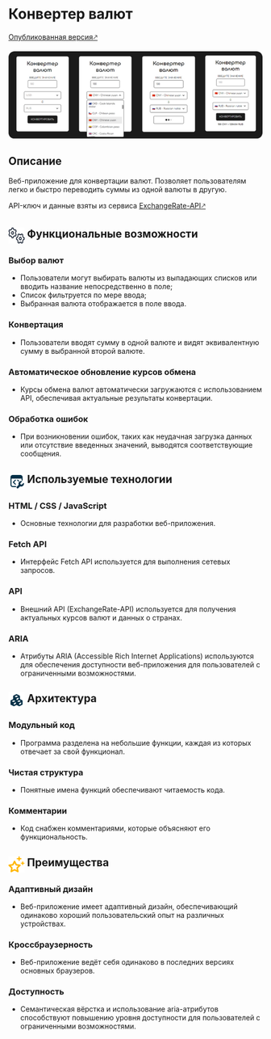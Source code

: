 # Конвертер валют
[Опубликованная версия🡕](https://eslichtne-currency-converter.netlify.app/)

![Скриншот веб-приложения](image/docs/screenshot.png)
## Описание 
Веб-приложение для конвертации валют. Позволяет пользователям легко и быстро переводить суммы из одной валюты в другую.

API-ключ и данные взяты из сервиса [ExchangeRate-API🡕](https://app.exchangerate-api.com/dashboard)
<h2 style="display: flex; gap: 5px !important"><img src="image/docs/gears.svg" width="32" height="32">Функциональные возможности</h2>

### **Выбор валют**
- Пользователи могут выбирать валюты из выпадающих списков или вводить название непосредственно в поле;
- Список фильтруется по мере ввода;
- Выбранная валюта отображается в поле ввода.
### **Конвертация** 
- Пользователи вводят сумму в одной валюте и видят эквивалентную сумму в выбранной второй валюте.
### **Автоматическое обновление курсов обмена** 
- Курсы обмена валют автоматически загружаются с использованием API, обеспечивая актуальные результаты конвертации.
### **Обработка ошибок** 
- При возникновении ошибок, таких как неудачная загрузка данных или отсутствие введенных значений, выводятся соответствующие сообщения.
<h2 style="display: flex; gap: 5px"><img src="image/docs/tools.svg" width="32" height="32">Используемые технологии</h2>

### **HTML / CSS / JavaScript** 
- Основные технологии для разработки веб-приложения.
### **Fetch API** 
- Интерфейс Fetch API используется для выполнения сетевых запросов.
### **API** 
- Внешний API (ExchangeRate-API) используется для получения актуальных курсов валют и данных о странах.
### **ARIA** 
- Атрибуты ARIA (Accessible Rich Internet Applications) используются для обеспечения доступности веб-приложения для пользователей с ограниченными возможностями.
<h2 style="display: flex; gap: 5px"><img src="image/docs/component.svg" width="32" height="32">Архитектура</h2>

### **Модульный код**
- Программа разделена на небольшие функции, каждая из которых отвечает за свой функционал.
### **Чистая структура**
- Понятные имена функций обеспечивают читаемость кода.
### **Комментарии**
- Код снабжен комментариями, которые объясняют его функциональность.
<h2 style="display: flex; gap: 5px"><img src="image/docs/stars.svg" width="32" height="32">Преимущества</h2>

### **Адаптивный дизайн** 
- Веб-приложение имеет адаптивный дизайн, обеспечивающий одинаково хороший пользовательский опыт на различных устройствах.
### **Кроссбраузерность** 
- Веб-приложение ведёт себя одинаково в последних версиях основных браузеров.
### **Доступность** 
- Семантическая вёрстка и использование aria-атрибутов способствуют повышению уровня доступности для пользователей с ограниченными возможностями.
